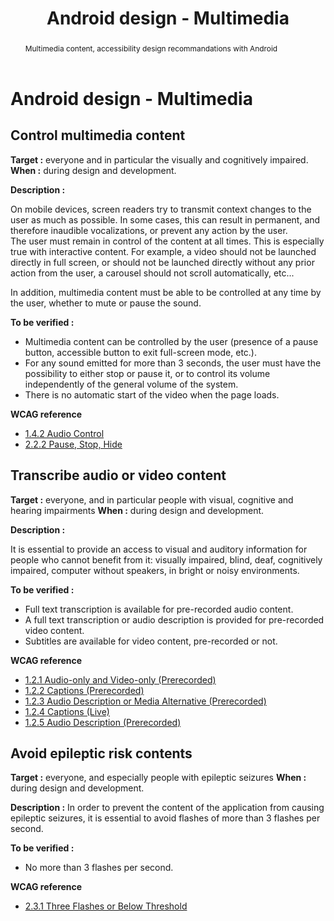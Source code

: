 ﻿---
title: "Android design - Multimedia"
abstract: "Multimedia content, accessibility design recommandations with Android"
---

# Android design - Multimedia

## Control multimedia content

**Target&nbsp;:** everyone and in particular the visually and cognitively impaired.  
**When&nbsp;:** during design and development.

**Description&nbsp;:** 

On mobile devices, screen readers try to transmit context changes to the user as much as possible. In some cases, this can result in permanent, and therefore inaudible vocalizations, or prevent any action by the user.  
The user must remain in control of the content at all times. This is especially true with interactive content. For example, a video should not be launched directly in full screen, or should not be launched directly without any prior action from the user, a carousel should not scroll automatically, etc...

In addition, multimedia content must be able to be controlled at any time by the user, whether to mute or pause the sound.

**To be verified&nbsp;:**

- Multimedia content can be controlled by the user (presence of a pause button, accessible button to exit full-screen mode, etc.).
- For any sound emitted for more than 3 seconds, the user must have the possibility to either stop or pause it, or to control its volume independently of the general volume of the system.
- There is no automatic start of the video when the page loads.

**<abbr>WCAG</abbr> reference**  
- <a lang="en" href="https://www.w3.org/TR/WCAG22/#audio-control">1.4.2 Audio Control</a>
- <a lang="en" href="https://www.w3.org/TR/WCAG22/#pause-stop-hide">2.2.2 Pause, Stop, Hide</a>

## Transcribe audio or video content

**Target&nbsp;:** everyone, and in particular people with visual, cognitive and hearing impairments
**When&nbsp;:** during design and development.

**Description&nbsp;:** 

It is essential to provide an access to visual and auditory information for people who cannot benefit from it: visually impaired, blind, deaf, cognitively impaired, computer without speakers, in bright or noisy environments.

**To be verified&nbsp;:**

- Full text transcription is available for pre-recorded audio content.
- A full text transcription or audio description is provided for pre-recorded video content.
- Subtitles are available for video content, pre-recorded or not.


**<abbr>WCAG</abbr> reference**  
- <a lang="en" href="https://www.w3.org/TR/WCAG22/#audio-only-and-video-only-prerecorded">1.2.1 Audio-only and Video-only (Prerecorded)</a>
- <a lang="en" href="https://www.w3.org/TR/WCAG22/#captions-prerecorded">1.2.2 Captions (Prerecorded)</a>
- <a lang="en" href="https://www.w3.org/TR/WCAG22/#audio-description-or-media-alternative-prerecorded">1.2.3 Audio Description or Media Alternative (Prerecorded)</a>
- <a lang="en" href="https://www.w3.org/TR/WCAG22/#captions-live">1.2.4 Captions (Live)</a>
- <a lang="en" href="https://www.w3.org/TR/WCAG22/#audio-description-prerecorded">1.2.5 Audio Description (Prerecorded)</a>


## Avoid epileptic risk contents

**Target&nbsp;:** everyone, and especially people with epileptic seizures
**When&nbsp;:** during design and development.

**Description&nbsp;:** 
In order to prevent the content of the application from causing epileptic seizures, it is essential to avoid flashes of more than 3 flashes per second.

**To be verified&nbsp;:**
- No more than 3 flashes per second.


**<abbr>WCAG</abbr> reference**  
- <a lang="en" href="https://www.w3.org/TR/WCAG22/#three-flashes-or-below-threshold">2.3.1 Three Flashes or Below Threshold</a>
